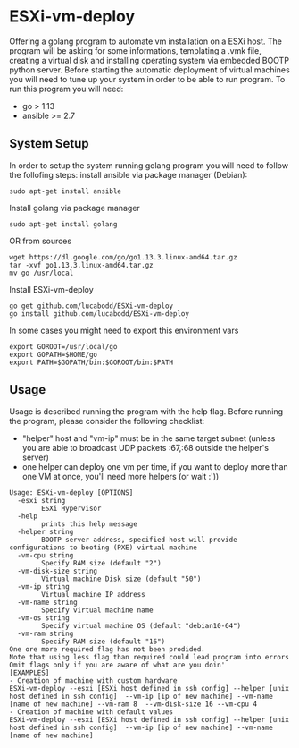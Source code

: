 # ESXi-vm-deploy
Offering a golang program to automate vm installation on a ESXi host.
The program will be asking for some informations, templating a .vmk file, creating a virtual disk and installing operating system via embedded BOOTP python server.
Before starting the automatic deployment of virtual machines you will need to tune up your system in order to be able to run program.
To run this program you will need:
* go > 1.13
* ansible >= 2.7

## System Setup
In order to setup the system running golang program you will need to follow the follofing steps:
install ansible via package manager (Debian):
```
sudo apt-get install ansible
```
Install golang via package manager
```
sudo apt-get install golang
```
OR from sources
```
wget https://dl.google.com/go/go1.13.3.linux-amd64.tar.gz
tar -xvf go1.13.3.linux-amd64.tar.gz
mv go /usr/local
```
Install ESXi-vm-deploy
```
go get github.com/lucabodd/ESXi-vm-deploy
go install github.com/lucabodd/ESXi-vm-deploy
```
In some cases you might need to export this environment vars
```
export GOROOT=/usr/local/go
export GOPATH=$HOME/go
export PATH=$GOPATH/bin:$GOROOT/bin:$PATH
```

## Usage
Usage is described running the program with the help flag.
Before running the program, please consider the following checklist:
* "helper" host and "vm-ip" must be in the same target subnet (unless you are able to broadcast UDP packets :67,:68 outside the helper's server)
* one helper can deploy one vm per time, if you want to deploy more than one VM at once, you'll need more helpers (or wait :'))

```
Usage: ESXi-vm-deploy [OPTIONS]
  -esxi string
    	ESXi Hypervisor
  -help
    	prints this help message
  -helper string
    	BOOTP server address, specified host will provide configurations to booting (PXE) virtual machine
  -vm-cpu string
    	Specify RAM size (default "2")
  -vm-disk-size string
    	Virtual machine Disk size (default "50")
  -vm-ip string
    	Virtual machine IP address
  -vm-name string
    	Specify virtual machine name
  -vm-os string
    	Specify virtual machine OS (default "debian10-64")
  -vm-ram string
    	Specify RAM size (default "16")
One ore more required flag has not been prodided.
Note that using less flag than required could lead program into errors
Omit flags only if you are aware of what are you doin'
[EXAMPLES]
- Creation of machine with custom hardware
ESXi-vm-deploy --esxi [ESXi host defined in ssh config] --helper [unix host defined in ssh config]  --vm-ip [ip of new machine] --vm-name [name of new machine] --vm-ram 8  --vm-disk-size 16 --vm-cpu 4
- Creation of machine with default values
ESXi-vm-deploy --esxi [ESXi host defined in ssh config] --helper [unix host defined in ssh config]  --vm-ip [ip of new machine] --vm-name [name of new machine]


```
